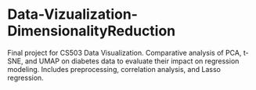 # Data-Vizualization-DimensionalityReduction
Final project for CS503 Data Visualization. Comparative analysis of PCA, t-SNE, and UMAP on diabetes data to evaluate their impact on regression modeling. Includes preprocessing, correlation analysis, and Lasso regression.
